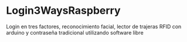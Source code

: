 # Login3WaysRaspberry
Login en tres factores, reconocimiento facial, lector de trajeras RFID con arduino y contraseña tradicional utilizando software libre
